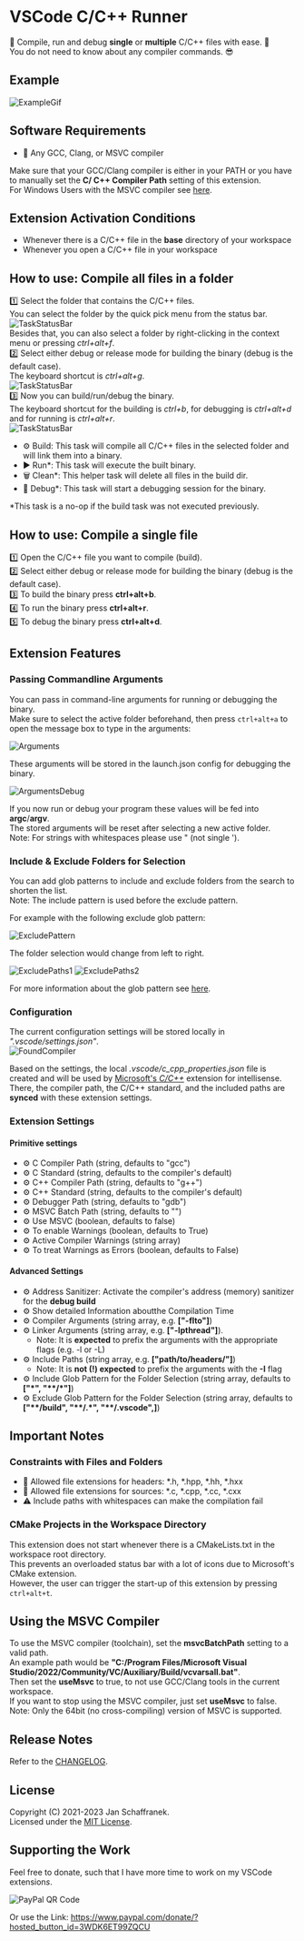 # VSCode C/C++ Runner

🚀 Compile, run and debug **single** or **multiple** C/C++ files with ease. 🚀  
You do not need to know about any compiler commands. 😎

## Example

![ExampleGif](./media/ExecuteTasks.gif?raw=true)

## Software Requirements

- 🔧 Any GCC, Clang, or MSVC compiler

Make sure that your GCC/Clang compiler is either in your PATH or you have to manually set the **C/ C++ Compiler Path** setting of this extension.  
For Windows Users with the MSVC compiler see [here](#using-the-msvc-compiler).

## Extension Activation Conditions

- Whenever there is a C/C++ file in the **base** directory of your workspace
- Whenever you open a C/C++ file in your workspace

## How to use: Compile **all** files in a folder

1️⃣ Select the folder that contains the C/C++ files.  
You can select the folder by the quick pick menu from the status bar.  
![TaskStatusBar](./media/FolderStatusBar.png)  
Besides that, you can also select a folder by right-clicking in the context menu or pressing *ctrl+alt+f*.  
2️⃣ Select either debug or release mode for building the binary (debug is the default case).  
The keyboard shortcut is *ctrl+alt+g*.  
![TaskStatusBar](./media/ModeStatusBar.png)  
3️⃣ Now you can build/run/debug the binary.  
The keyboard shortcut for the building is *ctrl+b*, for debugging is *ctrl+alt+d* and for running is *ctrl+alt+r*.  
![TaskStatusBar](./media/TaskStatusBar.png)

- ⚙️ Build: This task will compile all C/C++ files in the selected folder and will link them into a binary.
- ▶️ Run*: This task will execute the built binary.
- 🗑️ Clean*: This helper task will delete all files in the build dir.
- 🐞 Debug*: This task will start a debugging session for the binary.

*This task is a no-op if the build task was not executed previously.

## How to use: Compile a **single** file

1️⃣ Open the C/C++ file you want to compile (build).  
2️⃣ Select either debug or release mode for building the binary (debug is the default case).  
3️⃣ To build the binary press **ctrl+alt+b**.  
4️⃣ To run the binary press **ctrl+alt+r**.  
5️⃣ To debug the binary press **ctrl+alt+d**.  

## Extension Features

### Passing Commandline Arguments

You can pass in command-line arguments for running or debugging the binary.  
Make sure to select the active folder beforehand, then press `ctrl+alt+a` to open the message box to type in the arguments:

![Arguments](./media/arguments.png)

These arguments will be stored in the launch.json config for debugging the binary.  

![ArgumentsDebug](./media/argumentsDebug.png)

If you now run or debug your program these values will be fed into **argc**/**argv**.  
The stored arguments will be reset after selecting a new active folder.  
Note: For strings with whitespaces please use \" (not single \').

### Include & Exclude Folders for Selection

You can add glob patterns to include and exclude folders from the search to shorten the list.  
Note: The include pattern is used before the exclude pattern.

For example with the following exclude glob pattern:

![ExcludePattern](./media/excludePattern.png)

The folder selection would change from left to right.

![ExcludePaths1](./media/excludePaths1.png)
![ExcludePaths2](./media/excludePaths2.png)

For more information about the glob pattern see [here](https://en.wikipedia.org/wiki/Glob_(programming)#Syntax).

### Configuration

The current configuration settings will be stored locally in *".vscode/settings.json"*.  
![FoundCompiler](./media/Settings.png)  

Based on the settings, the local *.vscode/c_cpp_properties.json* file is created and will be used by [Microsoft's *C/C++*](https://code.visualstudio.com/docs/cpp/c-cpp-properties-schema-reference) extension for intellisense.  
There, the compiler path, the C/C++ standard, and the included paths are **synced** with these extension settings.  

### Extension Settings

#### Primitive settings

- ⚙️ C Compiler Path (string, defaults to \"gcc\")
- ⚙️ C Standard (string, defaults to the compiler's default)
- ⚙️ C++ Compiler Path (string, defaults to \"g++\")
- ⚙️ C++ Standard (string, defaults to the compiler's default)
- ⚙️ Debugger Path (string, defaults to \"gdb\")
- ⚙️ MSVC Batch Path (string, defaults to \"\")
- ⚙️ Use MSVC (boolean, defaults to false)
- ⚙️ To enable Warnings (boolean, defaults to True)
- ⚙️ Active Compiler Warnings (string array)
- ⚙️ To treat Warnings as Errors (boolean, defaults to False)

#### Advanced Settings

- ⚙️ Address Sanitizer: Activate the compiler's address (memory) sanitizer for the **debug build**
- ⚙️ Show detailed Information aboutthe Compilation Time
- ⚙️ Compiler Arguments (string array, e.g. **\[\"-flto\"\]**)
- ⚙️ Linker Arguments (string array, e.g. **\[\"-lpthread\"\]**).
  - Note: It is **expected** to prefix the arguments with the appropriate flags (e.g. -l or -L)
- ⚙️ Include Paths (string array, e.g. **\[\"path/to/headers/\"\]**)
  - Note: It is **not (!) expected** to prefix the arguments with the **-I** flag
- ⚙️ Include Glob Pattern for the Folder Selection (string array, defaults to **["\*", "\*\*/\*"]**)
- ⚙️ Exclude Glob Pattern for the Folder Selection (string array, defaults to **["\*\*/build", "\*\*/.\*", "\*\*/.vscode",]**)

## Important Notes

### Constraints with Files and Folders

- 📝 Allowed file extensions for headers: \*.h, \*.hpp, \*.hh, \*.hxx
- 📝 Allowed file extensions for sources: \*.c, \*.cpp, \*.cc, \*.cxx
- ⚠️ Include paths with whitespaces can make the compilation fail

### CMake Projects in the Workspace Directory

This extension does not start whenever there is a CMakeLists.txt in the workspace root directory.  
This prevents an overloaded status bar with a lot of icons due to Microsoft's CMake extension.  
However, the user can trigger the start-up of this extension by pressing `ctrl+alt+t`.

## Using the MSVC Compiler

To use the MSVC compiler (toolchain), set the **msvcBatchPath** setting to a valid path.  
An example path would be **"C:/Program Files/Microsoft Visual Studio/2022/Community/VC/Auxiliary/Build/vcvarsall.bat"**.  
Then set the **useMsvc** to true, to not use GCC/Clang tools in the current workspace.  
If you want to stop using the MSVC compiler, just set **useMsvc** to false.  
Note: Only the 64bit (no cross-compiling) version of MSVC is supported.

## Release Notes

Refer to the [CHANGELOG](CHANGELOG.md).

## License

Copyright (C) 2021-2023 Jan Schaffranek.  
Licensed under the [MIT License](LICENSE).

## Supporting the Work

Feel free to donate, such that I have more time to work on my VSCode extension*s*.

![PayPal QR Code](./media/QR-Code.png)

Or use the Link: <https://www.paypal.com/donate/?hosted_button_id=3WDK6ET99ZQCU>
